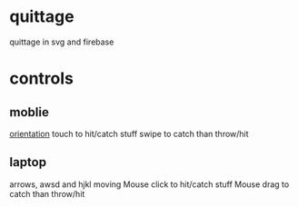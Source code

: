 # quittage
quittage in svg and firebase

# controls
## moblie
[orientation](http://www.html5rocks.com/en/tutorials/device/orientation/)
touch to hit/catch stuff
swipe to catch than throw/hit

## laptop
arrows, awsd and hjkl moving
Mouse click to hit/catch stuff
Mouse drag to catch than throw/hit
